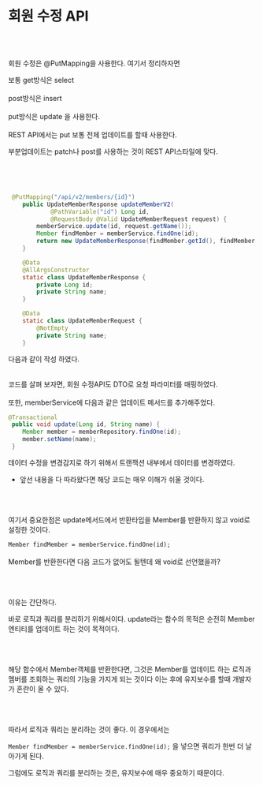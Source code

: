 # 회원 수정 API

<br><Br>

회원 수정은 @PutMapping을 사용한다.
여기서 정리하자면

보통 get방식은 select
<br><Br>
post방식은 insert
<br><Br>
put방식은 update 을 사용한다.
<br><Br>
REST API에서는 put 보통 전체 업데이트를 할때 사용한다.

부분업데이트는 patch나 post를 사용하는 것이 REST API스타일에 맞다.


<br><Br>

```java

 @PutMapping("/api/v2/members/{id}")
    public UpdateMemberResponse updateMemberV2(
            @PathVariable("id") Long id,
            @RequestBody @Valid UpdateMemberRequest request) {
        memberService.update(id, request.getName());
        Member findMember = memberService.findOne(id);
        return new UpdateMemberResponse(findMember.getId(), findMember.getName());
    }

    @Data
    @AllArgsConstructor
    static class UpdateMemberResponse {
        private Long id;
        private String name;
    }

    @Data
    static class UpdateMemberRequest {
        @NotEmpty
        private String name;
    }

```

다음과 같이 작성 하였다.
<br><Br>

코드를 살펴 보자면, 회원 수정API도 DTO로 요청 파라미터를 매핑하였다.
<br><Br>
또한, memberService에 다음과 같은 업데이트 메서드를 추가해주었다.

```java
@Transactional
 public void update(Long id, String name) {
    Member member = memberRepository.findOne(id);
    member.setName(name);
 }
 ```
데이터 수정을 변경감지로 하기 위해서 트랜잭션 내부에서 데이터를 변경하였다.

- 앞선 내용을 다 따라왔다면 해당 코드는 매우 이해가 쉬울 것이다.

<br><Br>

여기서 중요한점은 update메서드에서 반환타입을 Member를 반환하지 않고 void로 설정한 것이다.

`Member findMember = memberService.findOne(id);`
<br><Br>
Member를 반환한다면 다음 코드가 없어도 될텐데 왜 void로 선언했을까?

<br><Br>

이유는 간단하다.

바로 로직과 쿼리를 분리하기 위해서이다.
update라는 함수의 목적은 순전히 Member엔티티를 업데이트 하는 것이 목적이다.

<br><Br>

해당 함수에서 Member객체를 반환한다면, 그것은 Member를 업데이트 하는 로직과 멤버를 조회하는 쿼리의 기능을 가지게 되는 것이다
이는 후에 유지보수를 할때 개발자가 혼란이 올 수 있다.

<br><Br>

따라서 로직과 쿼리는 분리하는 것이 좋다. 이 경우에서는  

`Member findMember = memberService.findOne(id);`
을 넣으면 쿼리가 한번 더 날아가게 된다.

그럼에도 로직과 쿼리를 분리하는 것은, 유지보수에 매우 중요하기 때문이다.

